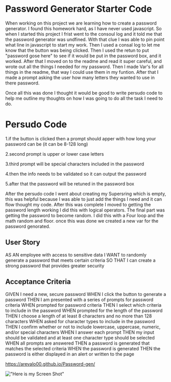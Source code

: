 # Password Generator Starter Code


When working on this project we are learning how to create a password generator. I found this homework hard, as I have never used javascript. So when I started this project I frist went to the consoul log and it told me that the password generator was undfined. With that clue I was able to pin point what line in javascript to start my work. Then I used a consal log to let me know that the button was being clicked. Then I used the retun to put "password gose here" to see if it would be put in the password box, and it worked. After that I moved on to the readme and read it super careful, and wrote out all the things I needed for my password. Then I made Var's for all things in the readme, that way I could use them in my funtion. After that I made a prompt asking the user how many letters they wanted to use in there password. 


Once all this was done I thought it would be good to write persudo code to help me outline my thoughts on how I was going to do all the task I need to do. 

# Persudo Code 

1.if the button is clicked then a prompt should apper with how long your password can be (it can be 8-128 long)

2.second prompt is upper or lower case letters 

3.third prompt will be special characters included in the password 

4.then the info needs to be validated so it can output the password 

5.after that the password will be retuned in the password box 

After the persudo code I went about creating my Supersring which is empty, this was helpful because I was able to just add the things I need and it can flow thought my code. After this was complete I moved to getting the password length working I did this with logical operators. The final part was getting the password to become random. I did this with a Four loop and the math random and floor. once this was done we created a new var for the password genorated. 



## User Story

AS AN employee with access to sensitive data
I WANT to randomly generate a password that meets certain criteria
SO THAT I can create a strong password that provides greater security

## Acceptance Criteria

GIVEN I need a new, secure password
WHEN I click the button to generate a password
THEN I am presented with a series of prompts for password criteria
WHEN prompted for password criteria
THEN I select which criteria to include in the password
WHEN prompted for the length of the password
THEN I choose a length of at least 8 characters and no more than 128 characters
WHEN asked for character types to include in the password
THEN I confirm whether or not to include lowercase, uppercase, numeric, and/or special characters
WHEN I answer each prompt
THEN my input should be validated and at least one character type should be selected
WHEN all prompts are answered
THEN a password is generated that matches the selected criteria
WHEN the password is generated
THEN the password is either displayed in an alert or written to the page

https://arevalo00.github.io/Password-gen/

!["Here is my Screen Shot"](https://file%2B.vscode-resource.vscode-cdn.net/Users/jenniferarevalo/passWord-gen/assets/Screen%20Shot%202023-06-02%20at%209.55.40%20PM.png?version%3D1685761318350)